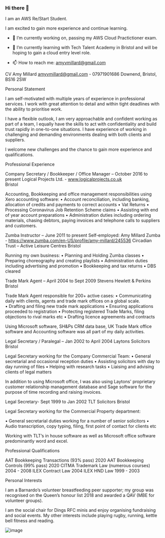 ### Hi there 👋

I am an AWS Re/Start Student.

I am excited to gain more experience and continue learning.


- 🔭 I’m currently working on, passing my AWS Cloud Practictioner exam. 

- 🌱 I’m currently learning with Tech Talent Academy in Bristol and will be hoping to gain a cloud entry level role.

- 📫 How to reach me: amyvmillard@gmail.com


CV
Amy Millard
amyvmillard@gmail.com - 07971901686
Downend, Bristol, BS16 2SW 


Personal Statement

I am self-motivated with multiple years of experience in professional services.  I work with great attention to detail and within tight deadlines with the ability to prioritise work.  

I have a flexible outlook, I am very approachable and confident working as part of a team, I equally have the skills to act with confidentiality and build trust rapidly in one-to-one situations.  I have experience of working in challenging and demanding environments dealing with both clients and suppliers.

I welcome new challenges and the chance to gain more experience and qualifications.  


Professional Experience

Company Secretary / Bookkeeper / Office Manager – October 2016 to present
Logical Projects Ltd. - www.logicalprojects.co.uk  
Bristol

Accounting, Bookkeeping and office management responsibilities using Xero accounting software: 
•	Account reconciliation, including banking, allocation of credits and payments to correct accounts
•	Vat Returns
•	Processing Coronavirus Job Retention Scheme claims
•	Assisting with end of year account preparations
•	Administration duties including ordering materials, chasing debtors, paying invoices and telephone calls to suppliers and customers.


Zumba Instructor – June 2011 to present
Self-employed: Amy Millard Zumba - https://www.zumba.com/en-US/profile/amy-millard/245536 
Circadian Trust – Active Leisure Centres
Bristol

Running my own business: 
•	Planning and Holding Zumba classes 
•	Preparing choreography and creating playlists
•	Administration duties including advertising and promotion
•	Bookkeeping and tax returns
•	DBS cleared


Trade Mark Agent – April 2004 to Sept 2009
Stevens Hewlett & Perkins
Bristol

Trade Mark Agent responsible for 200+ active cases:
•	Communicating daily with clients, agents and trade mark offices on a global scale.   
•	Drafting and filing new trade mark applications 
•	Ensuring applications proceeded to registration
•	Protecting registered Trade Marks, filing objections to rival marks etc
•	Drafting licence agreements and contracts

Using Microsoft software, SH&Ps CRM data base, UK Trade Mark office software and Accounting software was all part of my daily activities.


Legal Secretary / Paralegal – Jan 2002 to April 2004
Laytons Solicitors
Bristol

Legal Secretary working for the Company Commercial Team:
•	General secretarial and occasional reception duties
•	Assisting solicitors with day to day running of files 
•	Helping with research tasks
•	Liaising and advising clients of legal matters 

In addition to using Microsoft office, I was also using Laytons' proprietary customer relationship management database and Sage software for the purpose of time recording and raising invoices.


Legal Secretary- Sept 1999 to Jan 2002
TLT Solicitors
Bristol

Legal Secretary working for the Commercial Property department:

•	General secretarial duties working for a number of senior solicitors 
•	Audio transcription, copy typing, filing, first point of contact for clients etc

Working with TLT’s in house software as well as Microsoft office software predominantly word and excel.


Professional Qualifications	

AAT 		Bookkeeping Transactions (93% pass)	2020 
AAT 		Bookkeeping Controls (99% pass)		2020
CITMA 	Trademark Law (numerous courses)		2004 - 2008
ILEX 		Contract Law 					2004
ILEX 		HND Law 					1999 - 2003


Personal Interests

I am a Barnardo’s volunteer breastfeeding peer supporter; my group was recognised on the Queen’s honour list 2018 and awarded a QAV (MBE for volunteer groups).  

I am the social chair for Dings RFC minis and enjoy organising fundraising and social events.
My other interests include playing rugby, running, kettle bell fitness and reading.


![image](https://user-images.githubusercontent.com/79592479/110351474-c5c6f980-802c-11eb-9536-bcce60b2f1a0.png)
